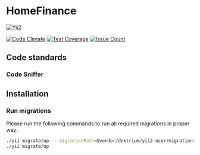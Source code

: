 # HomeFinance
[![Yii2](https://img.shields.io/badge/Powered_by-Yii_Framework-green.svg?style=flat)](http://www.yiiframework.com/)

[![Code Climate](https://codeclimate.com/github/Rafalsky/HomeFinance/badges/gpa.svg)](https://codeclimate.com/github/Rafalsky/HomeFinance)
[![Test Coverage](https://codeclimate.com/github/Rafalsky/HomeFinance/badges/coverage.svg)](https://codeclimate.com/github/Rafalsky/HomeFinance/coverage)
[![Issue Count](https://codeclimate.com/github/Rafalsky/HomeFinance/badges/issue_count.svg)](https://codeclimate.com/github/Rafalsky/HomeFinance)

## Code standards

### Code Sniffer

## Installation
### Run migrations

Please run the following commands to run all required migrations in proper way:
```bash
./yii migrate/up  --migrationPath=@vendor/dektrium/yii2-user/migrations
./yii migrate/up
```